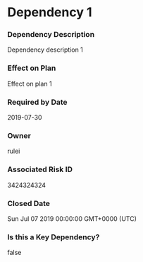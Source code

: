 

# Dependency 1

### Dependency Description


Dependency description 1



### Effect on Plan


Effect on plan 1



### Required by Date


2019-07-30



### Owner


rulei



### Associated Risk ID


3424324324



### Closed Date


Sun Jul 07 2019 00:00:00 GMT+0000 (UTC)



### Is this a Key Dependency?

false

